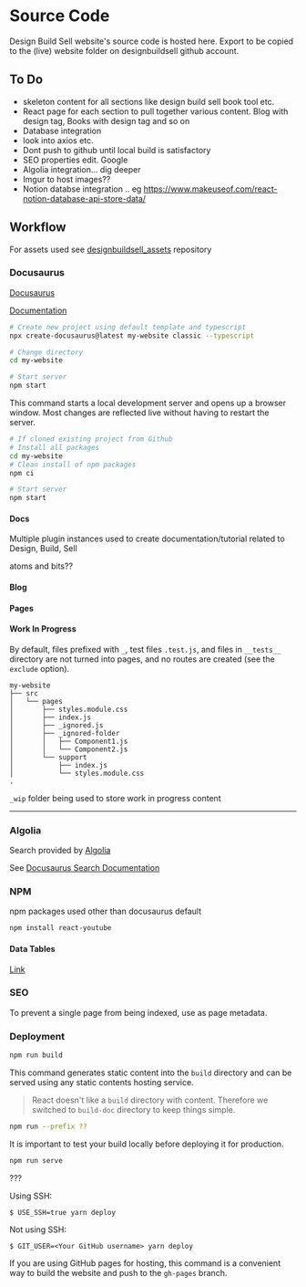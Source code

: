 # Source Code
Design Build Sell website's source code is hosted here. Export to be copied to the (live) website folder on designbuildsell github account.

## To Do

- skeleton content for all sections like design build sell book tool etc.
- React page for each section to pull together various content. Blog with design tag, Books with design tag and so on
- Database integration
- look into axios etc.
- Dont push to github until local build is satisfactory
- SEO properties edit. Google
- Algolia integration... dig deeper
- Imgur to host images??
- Notion databse integration .. eg https://www.makeuseof.com/react-notion-database-api-store-data/



## Workflow

For assets used see [designbuildsell_assets](https://github.com/aecabhijeet/designbuildsell_assets) repository

### Docusaurus

[Docusaurus](https://docusaurus.io/)

[Documentation](https://docusaurus.io/docs)

```bash
# Create new project using default template and typescript
npx create-docusaurus@latest my-website classic --typescript

# Change directory
cd my-website

# Start server
npm start
```
This command starts a local development server and opens up a browser window. Most changes are reflected live without having to restart the server.

```bash
# If cloned existing project from Github
# Install all packages
cd my-website
# Clean install of npm packages
npm ci

# Start server
npm start

```

#### Docs

Multiple plugin instances used to create documentation/tutorial related to Design, Build, Sell

atoms and bits??




#### Blog


#### Pages



#### Work In Progress

By default, files prefixed with `_`, test files `.test.js`, and files in `__tests__` directory are not turned into pages, and no routes are created (see the `exclude` option).

```
my-website
├── src
│   └── pages
│       ├── styles.module.css
│       ├── index.js
│       ├── _ignored.js
│       ├── _ignored-folder
│       │   ├── Component1.js
│       │   └── Component2.js
│       └── support
│           ├── index.js
│           └── styles.module.css
.
```

`_wip` folder being used to store work in progress content

---

### Algolia

Search provided by [Algolia](https://dashboard.algolia.com/)

See [Docusaurus Search Documentation](https://docusaurus.io/docs/search#using-algolia-docsearch)



### NPM

npm packages used other than docusaurus default

```bash title="react-youtube"
npm install react-youtube
```

#### Data Tables

[Link](https://datatables.net/download/npm)



### SEO

To prevent a single page from being indexed, use <meta name="robots" content="noindex"> as page metadata.



### Deployment

```bash
npm run build
```

This command generates static content into the `build` directory and can be served using any static contents hosting service.

> React doesn't like a `build` directory with content. Therefore we switched to `build-doc` directory to keep things simple.


```bash
npm run --prefix ??
```

It is important to test your build locally before deploying it for production.


```bash
npm run serve
```

???

Using SSH:

```
$ USE_SSH=true yarn deploy
```

Not using SSH:

```
$ GIT_USER=<Your GitHub username> yarn deploy
```

If you are using GitHub pages for hosting, this command is a convenient way to build the website and push to the `gh-pages` branch.

